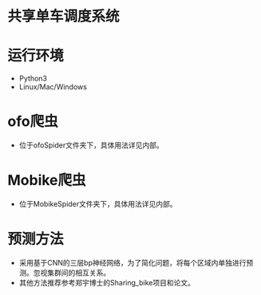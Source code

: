 共享单车调度系统
====================

# 运行环境
* Python3
* Linux/Mac/Windows

# ofo爬虫
* 位于ofoSpider文件夹下，具体用法详见内部。
 
# Mobike爬虫
* 位于MobikeSpider文件夹下，具体用法详见内部。
 
# 预测方法
* 采用基于CNN的三层bp神经网络，为了简化问题，将每个区域内单独进行预测。忽视集群间的相互关系。
* 其他方法推荐参考郑宇博士的Sharing_bike项目和论文。
